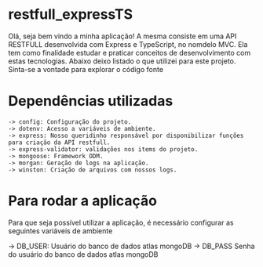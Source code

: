 # restfull_expressTS
Olá, seja bem vindo a minha aplicação! A mesma consiste em uma API RESTFULL desenvolvida com Express e TypeScript, no nomdelo MVC. Ela tem como finalidade estudar e praticar conceitos de desenvolvimento com estas tecnologias. Abaixo deixo listado o que utilizei para este projeto. Sinta-se a vontade para explorar o código fonte 

# Dependências utilizadas

    -> config: Configuração do projeto.
    -> dotenv: Acesso a variáveis de ambiente.
    -> express: Nosso queridinho responsável por disponibilizar funções para criação da API restfull.
    -> express-validator: validações nos items do projeto.
    -> mongoose: Framework ODM.
    -> morgan: Geração de logs na aplicação.
    -> winston: Criação de arquivos com nossos logs.

# Para rodar a aplicação

Para que seja possível utilizar a aplicação, é necessário configurar as seguintes variáveis de ambiente

 -> DB_USER: Usuário do banco de dados atlas mongoDB
 -> DB_PASS Senha do usuário do banco de dados atlas mongoDB
